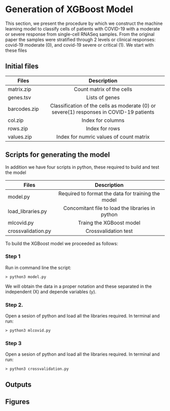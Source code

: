 # Generation of XGBoost Model  
This section, we present the procedure by which we construct the machine learning model to classify cells of patients with COVID-19 with a moderate or severe response from single-cell RNASeq samples. From the original paper the samples were stratified through 2 levels or clinical responses: covid-19 moderate (0), and covid-19 severe or critical (1). We start with these files

## Initial files
|Files  |      Description  | 
|------------|:---------------:|
|  matrix.zip          |  Count matrix of the cells         | 
|  genes.tsv          |  Lists of genes        | 
|  barcodes.zip          | Classification of the cells as moderate (0) or severe(1) responses in COVID-19 patients       |
| col.zip | Index for columns  |
| rows.zip        |  Index for rows                   |
| values.zip| Index for numric values of count matrix |
 

## Scripts for generating the model
In addition we have four scripts in python, these required to build and test the model

|Files  |      Description  | 
|------------|:---------------:|
|  model.py          |  Required to format the data for training the model         | 
|  load_libraries.py          |  Concomitant file to load the libraries in python        |
|mlcovid.py| Traing the XGBoost model|
|crossvalidation.py| Crossvalidation test|

To build the XGBoost model we proceeded as follows:

### Step 1

Run in command line the script:

```
> python3 model.py
```
We will obtain the data in a proper notation and these separated in the independent (X) and depende variables (y).
 
### Step 2.

Open a sesion of python and load all the libraries required. In terminal and run:

```
> python3 mlcovid.py
```

### Step 3

Open a sesion of python and load all the libraries required. In terminal and run:
```
> python3 crossvalidation.py
```

## Outputs


## Figures



